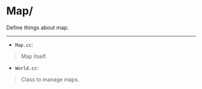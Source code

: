 # Map/

Define things about map.

---

* `Map.cc`:
> Map itself.

* `World.cc`:
> Class to manage maps.
